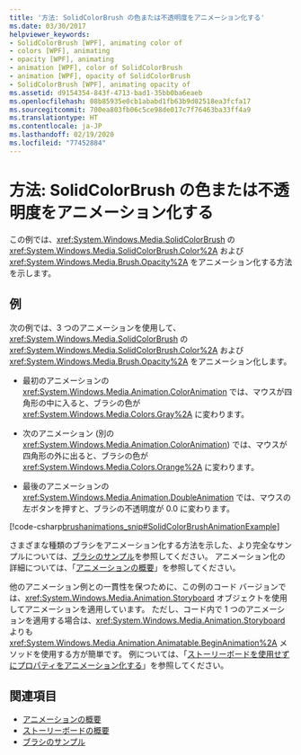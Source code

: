 ```yaml
---
title: '方法: SolidColorBrush の色または不透明度をアニメーション化する'
ms.date: 03/30/2017
helpviewer_keywords:
- SolidColorBrush [WPF], animating color of
- colors [WPF], animating
- opacity [WPF], animating
- animation [WPF], color of SolidColorBrush
- animation [WPF], opacity of SolidColorBrush
- SolidColorBrush [WPF], animating opacity of
ms.assetid: d9154354-843f-4713-bad1-35bb0ba6eaeb
ms.openlocfilehash: 08b85935e0cb1ababd1fb63b9d02518ea3fcfa17
ms.sourcegitcommit: 700ea803fb06c5ce98de017c7f76463ba33ff4a9
ms.translationtype: HT
ms.contentlocale: ja-JP
ms.lasthandoff: 02/19/2020
ms.locfileid: "77452884"
---
```

# <a name="how-to-animate-the-color-or-opacity-of-a-solidcolorbrush"></a>方法: SolidColorBrush の色または不透明度をアニメーション化する
この例では、<xref:System.Windows.Media.SolidColorBrush> の <xref:System.Windows.Media.SolidColorBrush.Color%2A> および <xref:System.Windows.Media.Brush.Opacity%2A> をアニメーション化する方法を示します。  
  
## <a name="example"></a>例  
 次の例では、3 つのアニメーションを使用して、<xref:System.Windows.Media.SolidColorBrush> の <xref:System.Windows.Media.SolidColorBrush.Color%2A> および <xref:System.Windows.Media.Brush.Opacity%2A> をアニメーション化します。  
  
- 最初のアニメーションの <xref:System.Windows.Media.Animation.ColorAnimation> では、マウスが四角形の中に入ると、ブラシの色が <xref:System.Windows.Media.Colors.Gray%2A> に変わります。  
  
- 次のアニメーション (別の <xref:System.Windows.Media.Animation.ColorAnimation>) では、マウスが四角形の外に出ると、ブラシの色が <xref:System.Windows.Media.Colors.Orange%2A> に変わります。  
  
- 最後のアニメーションの <xref:System.Windows.Media.Animation.DoubleAnimation> では、マウスの左ボタンを押すと、ブラシの不透明度が 0.0 に変わります。  
  
 [!code-csharp[brushanimations_snip#SolidColorBrushAnimationExample](~/samples/snippets/csharp/VS_Snippets_Wpf/brushanimations_snip/CSharp/SolidColorBrushExample.cs#solidcolorbrushanimationexample)]  
  
 さまざまな種類のブラシをアニメーション化する方法を示した、より完全なサンプルについては、[ブラシのサンプル](https://github.com/Microsoft/WPF-Samples/tree/master/Graphics/Brushes)を参照してください。 アニメーション化の詳細については、「[アニメーションの概要](animation-overview.md)」を参照してください。  
  
 他のアニメーション例との一貫性を保つために、この例のコード バージョンでは、<xref:System.Windows.Media.Animation.Storyboard> オブジェクトを使用してアニメーションを適用しています。 ただし、コード内で 1 つのアニメーションを適用する場合は、<xref:System.Windows.Media.Animation.Storyboard> よりも <xref:System.Windows.Media.Animation.Animatable.BeginAnimation%2A> メソッドを使用する方が簡単です。 例については、「[ストーリーボードを使用せずにプロパティをアニメーション化する](how-to-animate-a-property-without-using-a-storyboard.md)」を参照してください。  
  
## <a name="see-also"></a>関連項目

- [アニメーションの概要](animation-overview.md)
- [ストーリーボードの概要](storyboards-overview.md)
- [ブラシのサンプル](https://github.com/Microsoft/WPF-Samples/tree/master/Graphics/Brushes)
